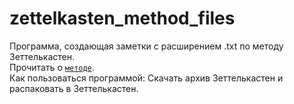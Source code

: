 # zettelkasten_method_files

Программа, создающая заметки с расширением .txt  по методу Зеттелькастен.  
Прочитать о <code>[методе](https://ru.wikipedia.org/wiki/%D0%A6%D0%B5%D1%82%D1%82%D0%B5%D0%BB%D1%8C%D0%BA%D0%B0%D1%81%D1%82%D0%B5%D0%BD)</code>.  
Как пользоваться программой:  Скачать архив Зеттелькастен и распаковать в Зеттелькастен.
